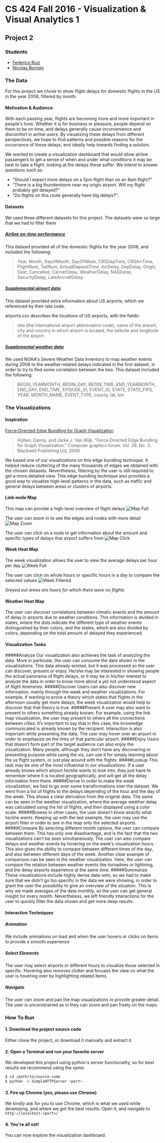 # CS 424 Fall 2016 - Visualization & Visual Analytics 1 
## Project 2

### Students
* [Federico Ruiz](https://github.com/fedex995)
* [Nicolas Burroni](https://github.com/nburroni)

### The Data
For this project we chose to show flight delays for domestic flights in the US in the year 2008, filtered by month.

#### Motivation & Audience
With each passing year, flights are becoming more and more important in people's lives. Whether it is for business or pleasure, people depend on them to be on time, and delays generally cause inconvenience and discomfort in airline users. By visualizing these delays from different perspectives, we hope to find patterns and possible reasons for the occurrance of these delays, and ideally help towards finding a solution.

We wanted to create a visualization dashboard that would allow airline passengers to get a sense of when and under what conditions it may be best to take a flight, looking at the delays these suffer. We intend to answer questions such as: 
* "Should I expect more delays on a 5pm flight than on an 8am flight?"
* "There is a big thunderstorm near my origin airport. Will my flight probably get delayed?"
* "Do flights on this route generally have big delays?".

#### Datasets
We used three different datasets for this project. The datasets were so large that we had to filter them 
##### [Airline on-time performance](http://stat-computing.org/dataexpo/2009/the-data.html)
This dataset provided all of the domestic flights for the year 2008, and included the following:
> Year, Month, DayofMonth, DayOfWeek, CRSDepTime, CRSArrTime, FlightNum, TailNum, ActualElapsedTime, ArrDelay, DepDelay, Origin, Dest, Cancelled, CarrierDelay, WeatherDelay, NASDelay, SecurityDelay, LateAircraftDelay

##### [Supplemental airport data](http://stat-computing.org/dataexpo/2009/supplemental-data.html)
This dataset provided extra information about US airports, which we referenced by their iata code.

airports.csv describes the locations of US airports, with the fields:
> iata (the international airport abbreviation code), name of the airport, city and country in which airport is located, the latitude and longitude of the airport

##### [Supplemental weather data](https://www.ncdc.noaa.gov/swdi/csv.html)
We used NOAA's Severe Weather Data Inventory to map weather events during 2008 to the weather-related delays indicated in the first dataset, in order to try to find some correlation between the two. This dataset included the following:
> BEGIN_YEARMONTH, BEGIN_DAY, BEGIN_TIME, END_YEARMONTH, END_DAY, END_TIME, EPISODE_ID, EVENT_ID, STATE, STATE_FIPS, YEAR, MONTH_NAME, EVENT_TYPE, county, lat, lon

### The Visualizations
#### Inspiration
[Force‐Directed Edge Bundling for Graph Visualization](http://onlinelibrary.wiley.com/doi/10.1111/j.1467-8659.2009.01450.x/full)
> Holten, Danny, and Jarke J. Van Wijk. "Force‐Directed Edge Bundling for Graph Visualization." Computer graphics forum. Vol. 28. No. 3. Blackwell Publishing Ltd, 2009.

We based one of our visualizations on this edge bundling technique. It helped reduce cluttering of the many thousands of edges we obtained with the chosen datasets. Nevertheless, filtering by the user is still required to get a more detailed view. This edge bundling technique also provides a good way to visualize high-level patterns in the data, such as traffic and general delays between areas or clusters of airports.

#### Link-node Map
This map can provide a high-level overview of flight delays
![Map Full](samples/map-1.png)

The user can zoom in to see the edges and nodes with more detail
![Map Zoom](samples/map-2.png)

The user can click on a node to get information about the amount and specific types of delays that airport suffers from
![Map Click](samples/map-3.png)

#### Week Heat Map
The week visualization allows the user to view the average delays per hour per day
![Week Full](samples/week-1.png)

The user can click on whole hours or specific hours in a day to compare the selected values
![Week Filtered](samples/week-2.png)

*Greyed out areas are hours for which there were no flights*

#### Weather Heat Map
The user can discover correlations between climatic events and the amount of delay in airports due to weather conditions. This information is divided in states, where the dots indicate the different type of weather events distinguished by their colors, and the states, which are also divided by colors, depending on the total amount of delayed they experienced.
#### Visualization Tasks
#####Analyze
Our visualization also achieves the task of analyzing the data. More in particular, the user can consume the data shown in the visualizations. This data already existed, but it was processed so the user can discover, present or enjoy. He/she may be interested in showing people the actual panorama of flight delays, or it may be in his/her interest to analyze the data in order to know more about a yet not understood aspect of flight itineraries. 
#####Discover
Users can also discover new information, mainly through the week and weather visualizations. For example, if wanting to prove a theory which states that flights in the afternoon usually get more delays, the week visualization would help to discover that that theory is true.
#####Present
A user may also want to present to others something already known. For example, using the link map visualization, the user may present to others all the connections between cities. It’s important to say that in this case, the knowledge communicated is already known by the recipient. Interaction is also important while presenting the data. The user may hover over an airport in order to emphasize on the links of that particular airport.
#####Enjoy
Users that doesn’t form part of the target audience can also enjoy the visualization. Many people, although they don’t have any discovering or presenting purpose while using the vis, can use it for simply learning about the us flight system, or just play around with the flights. 
#####Lookup
This task may be one of the most influential in our visualizations. If a user already knows which airport he/she wants to look into, they just have to remember where it is located geographically, and will get all the delay information from there.
#####Derive
In order to make the week visualization, we had to go over some transformations over the dataset. We went from a list of flights to the delays depending of the hour and the day of the week. This shows a clear derivation from the original data. The same can be seen in the weather visualization, where the average weather delay was calculated using the list of flights, and then displayed using a color scale.
#####Browse
In other cases, the user doesn’t know exactly what he/she wants. Keeping up with the last example, the user may use the airport filter in order to see in the map only the selected airports. 
#####Compare
By selecting different month options, the user can compare between them. This has only one disadvantage, and is the fact that the two visualizations can’t be seen simultaneously. The user can also compare delays and weather events by hovering on the week’s visualization hours. This also gives the ability to compare between different times of the day, and also between different days of the week. 
Another clear example of comparison can be seen in the weather visualization. Here, the user can compare the relation between weather events like tornadoes or lightning, and the delay airports experience at the same time. 
#####Summarize
These visualizations include highly dense data-sets, so we had to make sure that we didn’t go too specific in the data we were showing, in order to grant the user the possibility to give an overview of the situation. This is why we made averages of the data monthly, so the user can get general insight for every month. Nevertheless, we left friendly interactions for the user to quickly filter the data shown and get more deep results.
#### Interactive Techniques
##### Animation
We include animations on load and when the user hovers or clicks on items to provide a smooth experience
##### Select Elements
The user may select airports or different hours to visualize those selected in specific. Hovering also removes clutter and focuses the view on what the user is hovering over by highlighting related items.
##### Navigate
The user can zoom and pan the map visualizations to provide greater detail. The user is unconstrained as in they can zoom and pan freely on the maps.


### How To Run
#### 1. Download the project source code
Either clone the project, or download it manually and extract it.

#### 2. Open a Terminal and run your favorite server
We developed this project using python's server functionality, so for best results we recommend using the same.
```bash
$ cd /path/to/source-code
$ python -m SimpleHTTPServer <port>
```

#### 3. Fire up Chrome (yes, please use Chrome)
We kindly ask for you to use Chrome, which is what we used while developing, and where we got the best results. Open it, and navigate to `http://localhost:<port>/`

#### 4. You're all set!
You can now explore the visualization dashboard.
